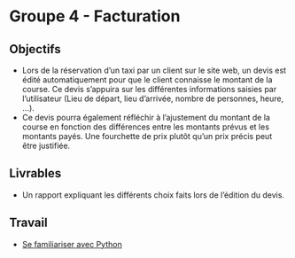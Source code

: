 # Groupe 4 - Facturation


## Objectifs

- Lors de la réservation d’un taxi par un client sur le site web, un devis est édité automatiquement pour que le client connaisse le montant de la course. Ce devis s’appuira sur les différentes informations saisies par l’utilisateur (Lieu de départ, lieu d’arrivée, nombre de personnes, heure, …). 
- Ce devis pourra également réfléchir à l’ajustement du montant de la course en fonction des différences entre les montants prévus et les montants payés. Une fourchette de prix plutôt qu’un prix précis peut être justifiée.


## Livrables

- Un rapport expliquant les différents choix faits lors de l’édition du devis.


## Travail

- [Se familiariser avec Python](https://github.com/TaxiSID/Documentation/wiki/Introduction-au-langage-Python)
